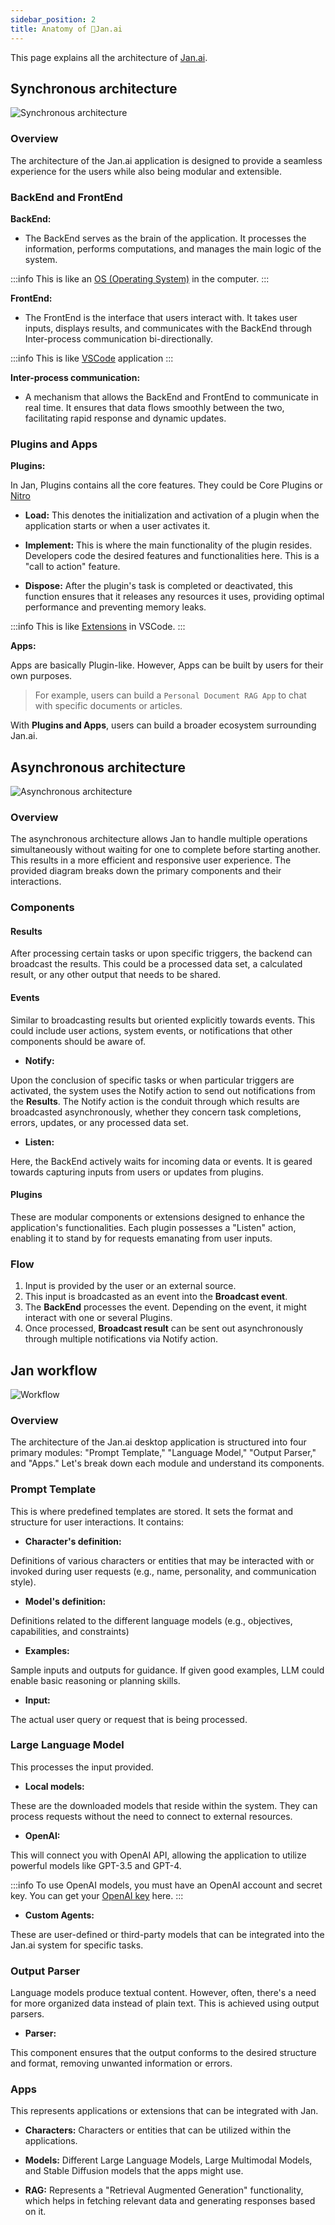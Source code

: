 ```yaml
---
sidebar_position: 2
title: Anatomy of 👋Jan.ai
---
```


This page explains all the architecture of [Jan.ai](https://jan.ai/).

## Synchronous architecture

![Synchronous architecture](img/arch-sync.drawio.png)

### Overview

The architecture of the Jan.ai application is designed to provide a seamless experience for the users while also being modular and extensible.

### BackEnd and FrontEnd

**BackEnd:**

- The BackEnd serves as the brain of the application. It processes the information, performs computations, and manages the main logic of the system.

:::info
This is like an [OS (Operating System)](https://en.wikipedia.org/wiki/Operating_system) in the computer.
:::

**FrontEnd:**

- The FrontEnd is the interface that users interact with. It takes user inputs, displays results, and communicates with the BackEnd through Inter-process communication bi-directionally.

:::info
This is like [VSCode](https://code.visualstudio.com/) application
:::
    
**Inter-process communication:**

- A mechanism that allows the BackEnd and FrontEnd to communicate in real time. It ensures that data flows smoothly between the two, facilitating rapid response and dynamic updates.

### Plugins and Apps
**Plugins:**

In Jan, Plugins contains all the core features. They could be Core Plugins or [Nitro](https://github.com/janhq/nitro)

- **Load:** This denotes the initialization and activation of a plugin when the application starts or when a user activates it.

- **Implement:** This is where the main functionality of the plugin resides. Developers code the desired features and functionalities here. This is a "call to action" feature.

- **Dispose:** After the plugin's task is completed or deactivated, this function ensures that it releases any resources it uses, providing optimal performance and preventing memory leaks.

:::info
This is like [Extensions](https://marketplace.visualstudio.com/VSCode) in VSCode.
:::

**Apps:**
 
Apps are basically Plugin-like. However, Apps can be built by users for their own purposes.

> For example, users can build a `Personal Document RAG App` to chat with specific documents or articles.

With **Plugins and Apps**, users can build a broader ecosystem surrounding Jan.ai.

## Asynchronous architecture

![Asynchronous architecture](img/arch-async.drawio.png)

### Overview

The asynchronous architecture allows Jan to handle multiple operations simultaneously without waiting for one to complete before starting another. This results in a more efficient and responsive user experience. The provided diagram breaks down the primary components and their interactions.

### Components

#### Results

After processing certain tasks or upon specific triggers, the backend can broadcast the results. This could be a processed data set, a calculated result, or any other output that needs to be shared.

#### Events

Similar to broadcasting results but oriented explicitly towards events. This could include user actions, system events, or notifications that other components should be aware of.

- **Notify:**

Upon the conclusion of specific tasks or when particular triggers are activated, the system uses the Notify action to send out notifications from the **Results**. The Notify action is the conduit through which results are broadcasted asynchronously, whether they concern task completions, errors, updates, or any processed data set.

- **Listen:**

Here, the BackEnd actively waits for incoming data or events. It is geared towards capturing inputs from users or updates from plugins.

#### Plugins

These are modular components or extensions designed to enhance the application's functionalities. Each plugin possesses a "Listen" action, enabling it to stand by for requests emanating from user inputs.

### Flow

1. Input is provided by the user or an external source.
2. This input is broadcasted as an event into the **Broadcast event**.
3. The **BackEnd** processes the event. Depending on the event, it might interact with one or several Plugins.
4. Once processed, **Broadcast result** can be sent out asynchronously through multiple notifications via Notify action.

## Jan workflow

![Workflow](img/arch-flow.drawio.png)

### Overview

The architecture of the Jan.ai desktop application is structured into four primary modules: "Prompt Template," "Language Model," "Output Parser," and "Apps." Let's break down each module and understand its components.

### Prompt Template

This is where predefined templates are stored. It sets the format and structure for user interactions. It contains:

- **Character's definition:**

Definitions of various characters or entities that may be interacted with or invoked during user requests (e.g., name, personality, and communication style).

- **Model's definition:**

Definitions related to the different language models (e.g., objectives, capabilities, and constraints)

- **Examples:**

Sample inputs and outputs for guidance. If given good examples, LLM could enable basic reasoning or planning skills.

- **Input:**

The actual user query or request that is being processed.

### Large Language Model

This processes the input provided.

- **Local models:**

These are the downloaded models that reside within the system. They can process requests without the need to connect to external resources.

- **OpenAI:**

This will connect you with OpenAI API, allowing the application to utilize powerful models like GPT-3.5 and GPT-4.

:::info
To use OpenAI models, you must have an OpenAI account and secret key. You can get your [OpenAI key](https://platform.openai.com/account/api-keys) here.
:::

- **Custom Agents:**

These are user-defined or third-party models that can be integrated into the Jan.ai system for specific tasks.

### Output Parser

Language models produce textual content. However, often, there's a need for more organized data instead of plain text. This is achieved using output parsers.

- **Parser:**

This component ensures that the output conforms to the desired structure and format, removing unwanted information or errors.

### Apps

This represents applications or extensions that can be integrated with Jan.

- **Characters:** Characters or entities that can be utilized within the applications.

- **Models:** Different Large Language Models, Large Multimodal Models, and Stable Diffusion models that the apps might use.

- **RAG:** Represents a "Retrieval Augmented Generation" functionality, which helps in fetching relevant data and generating responses based on it.